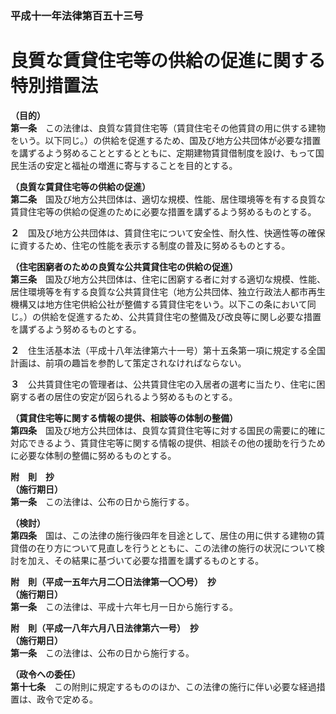 ### 平成十一年法律第百五十三号  
# 良質な賃貸住宅等の供給の促進に関する特別措置法  
  
**（目的）**  
**第一条**　この法律は、良質な賃貸住宅等（賃貸住宅その他賃貸の用に供する建物をいう。以下同じ。）の供給を促進するため、国及び地方公共団体が必要な措置を講ずるよう努めることとするとともに、定期建物賃貸借制度を設け、もって国民生活の安定と福祉の増進に寄与することを目的とする。  
  
**（良質な賃貸住宅等の供給の促進）**  
**第二条**　国及び地方公共団体は、適切な規模、性能、居住環境等を有する良質な賃貸住宅等の供給の促進のために必要な措置を講ずるよう努めるものとする。  
  
**２**　国及び地方公共団体は、賃貸住宅について安全性、耐久性、快適性等の確保に資するため、住宅の性能を表示する制度の普及に努めるものとする。  
  
**（住宅困窮者のための良質な公共賃貸住宅の供給の促進）**  
**第三条**　国及び地方公共団体は、住宅に困窮する者に対する適切な規模、性能、居住環境等を有する良質な公共賃貸住宅（地方公共団体、独立行政法人都市再生機構又は地方住宅供給公社が整備する賃貸住宅をいう。以下この条において同じ。）の供給を促進するため、公共賃貸住宅の整備及び改良等に関し必要な措置を講ずるよう努めるものとする。  
  
**２**　住生活基本法（平成十八年法律第六十一号）第十五条第一項に規定する全国計画は、前項の趣旨を参酌して策定されなければならない。  
  
**３**　公共賃貸住宅の管理者は、公共賃貸住宅の入居者の選考に当たり、住宅に困窮する者の居住の安定が図られるよう努めるものとする。  
  
**（賃貸住宅等に関する情報の提供、相談等の体制の整備）**  
**第四条**　国及び地方公共団体は、良質な賃貸住宅等に対する国民の需要に的確に対応できるよう、賃貸住宅等に関する情報の提供、相談その他の援助を行うために必要な体制の整備に努めるものとする。  
  
**附　則　抄**  
**（施行期日）**  
**第一条**　この法律は、公布の日から施行する。  
  
**（検討）**  
**第四条**　国は、この法律の施行後四年を目途として、居住の用に供する建物の賃貸借の在り方について見直しを行うとともに、この法律の施行の状況について検討を加え、その結果に基づいて必要な措置を講ずるものとする。  
  
**附　則（平成一五年六月二〇日法律第一〇〇号）　抄**  
**（施行期日）**  
**第一条**　この法律は、平成十六年七月一日から施行する。  
  
**附　則（平成一八年六月八日法律第六一号）　抄**  
**（施行期日）**  
**第一条**　この法律は、公布の日から施行する。  
  
**（政令への委任）**  
**第十七条**　この附則に規定するもののほか、この法律の施行に伴い必要な経過措置は、政令で定める。  
  
